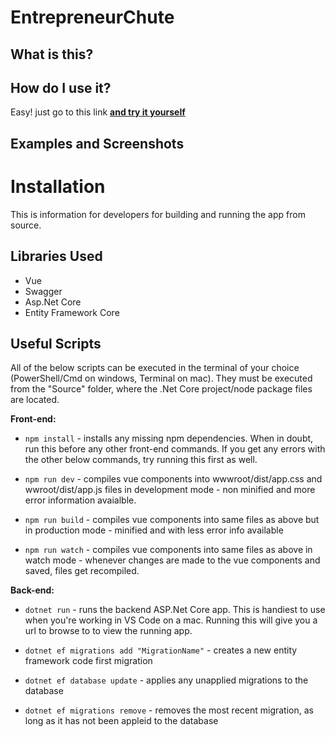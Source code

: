 # EntrepreneurChute

## What is this?

## How do I use it?
Easy! just go to this link [**and try it yourself**](https://psu-codeathon.azurewebsites.net/)

## Examples and Screenshots

# Installation
This is information for developers for building and running the app from source.
## Libraries Used
- Vue
- Swagger
- Asp.Net Core
- Entity Framework Core

## Useful Scripts

All of the below scripts can be executed in the terminal of your choice (PowerShell/Cmd on windows, Terminal on mac). 
They must be executed from the "Source" folder, where the .Net Core project/node package files are located.

__Front-end:__

* `npm install` - installs any missing npm dependencies. 
When in doubt, run this before any other front-end commands. If you get any errors with the other below commands, try running this first as well.

* `npm run dev` - compiles vue components into wwwroot/dist/app.css and wwroot/dist/app.js files
in development mode - non minified and more error information avaialble. 

* `npm run build` - compiles vue components into same files as above but in production mode - 
minified and with less error info available

* `npm run watch` - compiles vue components into same files as above in watch mode - whenever changes are made 
to the vue components and saved, files get recompiled.


__Back-end:__

* `dotnet run` - runs the backend ASP.Net Core app. This is handiest to use when you're working in VS Code on a mac. Running this will give you a url to browse to to view the running app.

* `dotnet ef migrations add "MigrationName"` - creates a new entity framework code first migration

* `dotnet ef database update` - applies any unapplied migrations to the database

* `dotnet ef migrations remove` - removes the most recent migration, as long as it has not been appleid to the database

